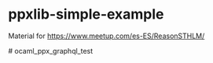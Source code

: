 # ppxlib-simple-example

Material for https://www.meetup.com/es-ES/ReasonSTHLM/

<!-- TODO: Write down a proper documentation for this --># ocaml_ppx_graphql_test
